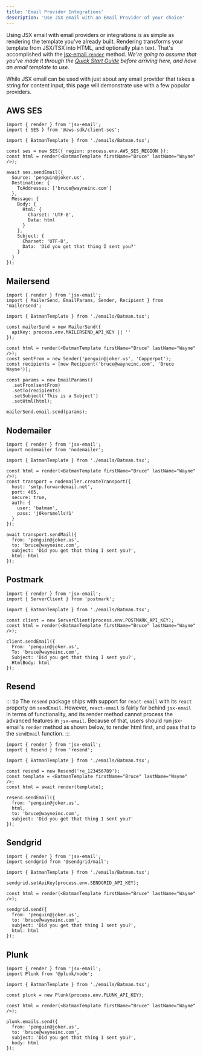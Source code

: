 ```yaml
---
title: 'Email Provider Integrations'
description: 'Use JSX email with an Email Provider of your choice'
---
```


<!--@include: @/include/header.md-->

Using JSX email with email providers or integrations is as simple as rendering the template you've already built. Rendering transforms your template from JSX/TSX into HTML, and optionally plain text. That's accomplished with the [jsx-email `render`](/docs/core/render) method. _We're going to assume that you've made it through the [Quick Start Guide](/docs/quick-start) before arriving here, and have an email template to use._

While JSX email can be used with just about any email provider that takes a string for content input, this page will demonstrate use with a few popular providers.

## AWS SES

```tsx
import { render } from 'jsx-email';
import { SES } from '@aws-sdk/client-ses';

import { BatmanTemplate } from './emails/Batman.tsx';

const ses = new SES({ region: process.env.AWS_SES_REGION });
const html = render(<BatmanTemplate firstName="Bruce" lastName="Wayne" />);

await ses.sendEmail({
  Source: 'penguin@joker.us',
  Destination: {
    ToAddresses: ['bruce@wayneinc.com']
  },
  Message: {
    Body: {
      Html: {
        Charset: 'UTF-8',
        Data: html
      }
    },
    Subject: {
      Charset: 'UTF-8',
      Data: 'Did you get that thing I sent you?'
    }
  }
});
```

## Mailersend

```tsx
import { render } from 'jsx-email';
import { MailerSend, EmailParams, Sender, Recipient } from 'mailersend';

import { BatmanTemplate } from './emails/Batman.tsx';

const mailerSend = new MailerSend({
  apiKey: process.env.MAILERSEND_API_KEY || ''
});

const html = render(<BatmanTemplate firstName="Bruce" lastName="Wayne" />);
const sentFrom = new Sender('penguin@joker.us', 'Copperpot');
const recipients = [new Recipient('bruce@wayneinc.com', 'Bruce Wayne')];

const params = new EmailParams()
  .setFrom(sentFrom)
  .setTo(recipients)
  .setSubject('This is a Subject')
  .setHtml(html);

mailerSend.email.send(params);
```

## Nodemailer

```tsx
import { render } from 'jsx-email';
import nodemailer from 'nodemailer';

import { BatmanTemplate } from './emails/Batman.tsx';

const html = render(<BatmanTemplate firstName="Bruce" lastName="Wayne" />);
const transport = nodemailer.createTransport({
  host: 'smtp.forwardemail.net',
  port: 465,
  secure: true,
  auth: {
    user: 'batman',
    pass: 'j0ker$mells!1'
  }
});

await transport.sendMail({
  from: 'penguin@joker.us',
  to: 'bruce@wayneinc.com',
  subject: 'Did you get that thing I sent you?',
  html: html
});
```

## Postmark

```tsx
import { render } from 'jsx-email';
import { ServerClient } from 'postmark';

import { BatmanTemplate } from './emails/Batman.tsx';

const client = new ServerClient(process.env.POSTMARK_API_KEY);
const html = render(<BatmanTemplate firstName="Bruce" lastName="Wayne" />);

client.sendEmail({
  From: 'penguin@joker.us',
  To: 'bruce@wayneinc.com',
  Subject: 'Did you get that thing I sent you?',
  HtmlBody: html
});
```

## Resend

::: tip
The `resend` package ships with support for `react-email` with its `react` property on `sendEmail`. However, `react-email` is fairly far behind `jsx-email` in terms of functionality, and its render method cannot process the advanced features in `jsx-email`. Because of that, users should run jsx-email's `render` method as shown below, to render html first, and pass that to the `sendEmail` function.
:::

```tsx
import { render } from 'jsx-email';
import { Resend } from 'resend';

import { BatmanTemplate } from './emails/Batman.tsx';

const resend = new Resend('re_123456789');
const template = <BatmanTemplate firstName="Bruce" lastName="Wayne" />;
const html = await render(template);

resend.sendEmail({
  from: 'penguin@joker.us',
  html,
  to: 'bruce@wayneinc.com',
  subject: 'Did you get that thing I sent you?'
});
```

## Sendgrid

```tsx
import { render } from 'jsx-email';
import sendgrid from '@sendgrid/mail';

import { BatmanTemplate } from './emails/Batman.tsx';

sendgrid.setApiKey(process.env.SENDGRID_API_KEY);

const html = render(<BatmanTemplate firstName="Bruce" lastName="Wayne" />);

sendgrid.send({
  from: 'penguin@joker.us',
  to: 'bruce@wayneinc.com',
  subject: 'Did you get that thing I sent you?',
  html: html
});
```

## Plunk

```tsx
import { render } from 'jsx-email';
import Plunk from '@plunk/node';

import { BatmanTemplate } from './emails/Batman.tsx';

const plunk = new Plunk(process.env.PLUNK_API_KEY);

const html = render(<BatmanTemplate firstName="Bruce" lastName="Wayne" />);

plunk.emails.send({
  from: 'penguin@joker.us',
  to: 'bruce@wayneinc.com',
  subject: 'Did you get that thing I sent you?',
  body: html
});
```
